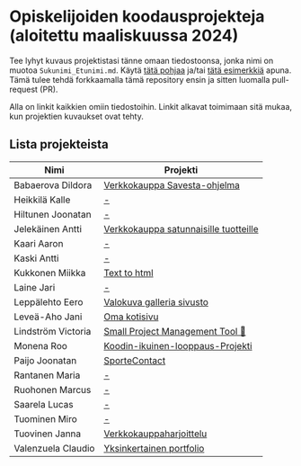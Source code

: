 # Opiskelijoiden koodausprojekteja (aloitettu maaliskuussa 2024)

Tee lyhyt kuvaus projektistasi tänne omaan tiedostoonsa, jonka nimi on
muotoa `Sukunimi_Etunimi.md`.  Käytä [tätä pohjaa](pohja.md) ja/tai
[tätä esimerkkiä](esimerkki.md) apuna.  Tämä tulee tehdä forkkaamalla
tämä repository ensin ja sitten luomalla pull-request (PR).

Alla on linkit kaikkien omiin tiedostoihin.  Linkit alkavat toimimaan
sitä mukaa, kun projektien kuvaukset ovat tehty.

## Lista projekteista

| Nimi                          | Projekti |
|-------------------------------|----------|
| Babaerova Dildora             | [Verkkokauppa Savesta-ohjelma](Babaerova_Dildora.md) |
| Heikkilä Kalle                | [-](Heikkilä_Kalle.md) |
| Hiltunen Joonatan             | [-](Hiltunen_Joonatan.md) |
| Jelekäinen Antti              | [Verkkokauppa satunnaisille tuotteille](Jelekäinen_Antti.md) |
| Kaari Aaron                   | [-](Kaari_Aaron.md) |
| Kaski Antti                   | [-](Kaski_Antti.md) |
| Kukkonen Miikka               | [Text to html](Kukkonen_Miikka.md) |
| Laine Jari                    | [-](Laine_Jari.md) |
| Leppälehto Eero               | [Valokuva galleria sivusto](Leppälehto_Eero.md) |
| Leveä-Aho Jani                | [Oma kotisivu](Leveä-Aho_Jani.md) |
| Lindström Victoria            | [Small Project Management Tool 💼](Lindstrom_Victoria.md) |
| Monena Roo                    | [Koodin-ikuinen-looppaus-Projekti](Monena_Roo.md) |
| Paijo Joonatan                | [SporteContact](Paijo_Joonatan.md) |
| Rantanen Maria                | [-](Rantanen_Maria.md) |
| Ruohonen Marcus               | [-](Ruohonen_Marcus.md) |
| Saarela Lucas                 | [-](Saarela_Lucas.md) |
| Tuominen Miro                 | [-](Tuominen_Miro.md) |
| Tuovinen Janna                | [Verkkokauppaharjoittelu](Tuovinen_Janna.md) |
| Valenzuela Claudio            | [Yksinkertainen portfolio](Valenzuela_Claudio.md) |
